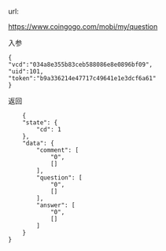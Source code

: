 url:

https://www.coingogo.com/mobi/my/question

入参

	{
	"vcd":"034a8e355b83ceb588086e8e0896bf09",
	"uid":101,
	"token":"b9a336214e47717c49641e1e3dcf6a61"
	}

返回

		
		{
	    "state": {
	        "cd": 1
	    },
	    "data": {
	        "comment": [
	            "0",
	            []
	        ],
	        "question": [
	            "0",
	            []
	        ],
	        "answer": [
	            "0",
	            []
	        ]
	    }
	}



